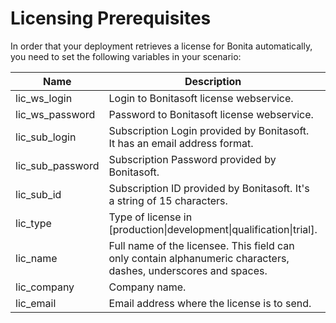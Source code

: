 # Licensing Prerequisites

In order that your deployment retrieves a license for Bonita automatically, you need to set the following variables in your scenario:

|Name|Description|Sample|
|-|-|-|
|lic_ws_login|Login to Bonitasoft license webservice.|acme|
|lic_ws_password|Password to Bonitasoft license webservice.|Secr3t|
|lic_sub_login|Subscription Login provided by Bonitasoft. It has an email address format.|john.doe@acme.com|
|lic_sub_password|Subscription Password provided by Bonitasoft.|SomePassword|
|lic_sub_id|Subscription ID provided by Bonitasoft. It's a string of 15 characters.|a0bA0000001B2Cd|
|lic_type|Type of license in [production\|development\|qualification\|trial].|trial|
|lic_name|Full name of the licensee. This field can only contain alphanumeric characters, dashes, underscores and spaces.|John Doe|
|lic_company|Company name.|ACME Inc|
|lic_email|Email address where the license is to send.|john.doe@acme.com|
